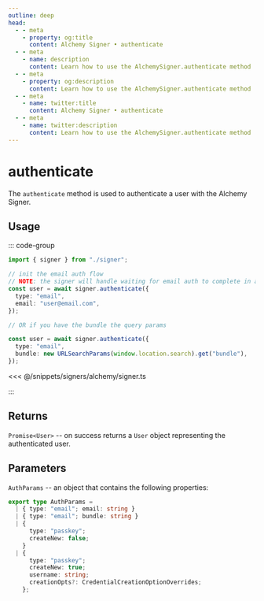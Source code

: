 ```yaml
---
outline: deep
head:
  - - meta
    - property: og:title
      content: Alchemy Signer • authenticate
  - - meta
    - name: description
      content: Learn how to use the AlchemySigner.authenticate method
  - - meta
    - property: og:description
      content: Learn how to use the AlchemySigner.authenticate method
  - - meta
    - name: twitter:title
      content: Alchemy Signer • authenticate
  - - meta
    - name: twitter:description
      content: Learn how to use the AlchemySigner.authenticate method
---
```


# authenticate

The `authenticate` method is used to authenticate a user with the Alchemy Signer.

## Usage

::: code-group

```ts
import { signer } from "./signer";

// init the email auth flow
// NOTE: the signer will handle waiting for email auth to complete in another tab with this method
const user = await signer.authenticate({
  type: "email",
  email: "user@email.com",
});

// OR if you have the bundle the query params

const user = await signer.authenticate({
  type: "email",
  bundle: new URLSearchParams(window.location.search).get("bundle"),
});
```

<<< @/snippets/signers/alchemy/signer.ts

:::

## Returns

`Promise<User>` -- on success returns a `User` object representing the authenticated user.

## Parameters

`AuthParams` -- an object that contains the following properties:

```ts
export type AuthParams =
  | { type: "email"; email: string }
  | { type: "email"; bundle: string }
  | {
      type: "passkey";
      createNew: false;
    }
  | {
      type: "passkey";
      createNew: true;
      username: string;
      creationOpts?: CredentialCreationOptionOverrides;
    };
```

